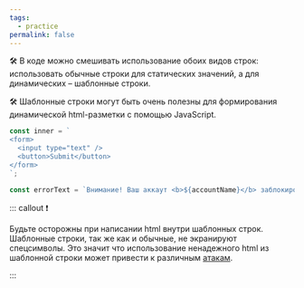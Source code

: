 ```yaml
---
tags:
  - practice
permalink: false
---
```


🛠 В коде можно смешивать использование обоих видов строк: использовать обычные строки для статических значений, а для динамических – шаблонные строки.

🛠 Шаблонные строки могут быть очень полезны для формирования динамической html-разметки с помощью JavaScript.

```js
const inner = `
<form>
  <input type="text" />
  <button>Submit</button>
</form>
`;

const errorText = `Внимание! Ваш аккаут <b>${accountName}</b> заблокирован.`;
```

::: callout ❗️

Будьте осторожны при написании html внутри шаблонных строк. Шаблонные строки, так же как и обычные, не экранируют спецсимволы. Это значит что использование ненадежного html из шаблонной строки может привести к различным [атакам](/js/articles/web-security).

:::

